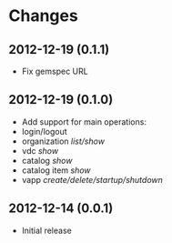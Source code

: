 Changes
==
2012-12-19 (0.1.1)
--

* Fix gemspec URL

2012-12-19 (0.1.0)
--

* Add support for main operations:
 * login/logout
 * organization _list/show_
 * vdc _show_
 * catalog _show_
 * catalog item _show_
 * vapp _create/delete/startup/shutdown_

2012-12-14 (0.0.1)
--

* Initial release

